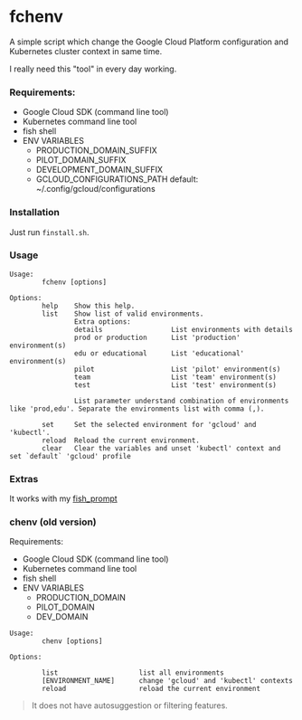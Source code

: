 # fchenv

A simple script which change the Google Cloud Platform configuration and Kubernetes cluster context in same time. 

I really need this "tool" in every day working.

### Requirements:
- Google Cloud SDK (command line tool)
- Kubernetes command line tool
- fish shell
- ENV VARIABLES
  - PRODUCTION_DOMAIN_SUFFIX
  - PILOT_DOMAIN_SUFFIX
  - DEVELOPMENT_DOMAIN_SUFFIX
  - GCLOUD_CONFIGURATIONS_PATH default: ~/.config/gcloud/configurations 

### Installation

Just run `finstall.sh`.

### Usage

```
Usage:
        fchenv [options]

Options:
        help    Show this help.
        list    Show list of valid environments.
                Extra options:
                details                 List environments with details
                prod or production      List 'production' environment(s)
                edu or educational      List 'educational' environment(s)
                pilot                   List 'pilot' environment(s)
                team                    List 'team' environment(s)
                test                    List 'test' environment(s)

                List parameter understand combination of environments like 'prod,edu'. Separate the environments list with comma (,).
                
        set     Set the selected environment for 'gcloud' and 'kubectl'.
        reload  Reload the current environment.
        clear   Clear the variables and unset 'kubectl' context and set `default` 'gcloud' profile
```

### Extras

It works with my [fish_prompt](https://github.com/gtankovics/fish-shell/)

### chenv (old version)

Requirements:
- Google Cloud SDK (command line tool)
- Kubernetes command line tool
- fish shell
- ENV VARIABLES
  - PRODUCTION_DOMAIN
  - PILOT_DOMAIN
  - DEV_DOMAIN


```
Usage:
        chenv [options]

Options:

        list                    list all environments
        [ENVIRONMENT_NAME]      change 'gcloud' and 'kubectl' contexts
        reload                  reload the current environment

```

> It does not have autosuggestion or filtering features.